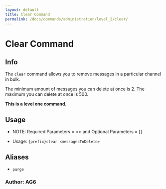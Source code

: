 ```yaml
---
layout: default
title: Clear Command
permalink: /docs/commands/administration/level_2/clear/
---
```


# Clear Command
## Info
The `clear` command allows you to remove messages in a particular channel in bulk.

The minimum amount of messages you can delete at once is 2. The maximum you can delete at once is 500.

**This is a level one command.**

## Usage
* NOTE: Required Parameters = <> and Optional Parameters = []

* Usage: `{prefix}clear <messagesToDelete>`

## Aliases
* `purge`

### **Author: AG6**

